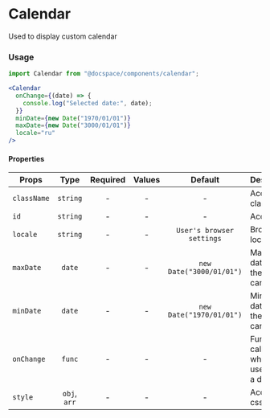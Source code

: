 # Calendar

Used to display custom calendar

### Usage

```js
import Calendar from "@docspace/components/calendar";
```

```jsx
<Calendar
  onChange={(date) => {
    console.log("Selected date:", date);
  }}
  minDate={new Date("1970/01/01")}
  maxDate={new Date("3000/01/01")}
  locale="ru"
/>
```

#### Properties

| Props          |      Type      | Required |    Values     |          Default          | Description                                                  |
| -------------- | :------------: | :------: | :-----------: | :-----------------------: | ------------------------------------------------------------ |
| `className`    |    `string`    |    -     |       -       |             -             | Accepts class                                                |
| `id`           |    `string`    |    -     |       -       |             -             | Accepts id                                                   |
| `locale`       |    `string`    |    -     |       -       | `User's browser settings` | Browser locale                                               |
| `maxDate`      |     `date`     |    -     |       -       | `new Date("3000/01/01")`  | Maximum date that the user can select.                       |
| `minDate`      |     `date`     |    -     |       -       | `new Date("1970/01/01")`  | Minimum date that the user can select.                       |
| `onChange`     |     `func`     |    -     |       -       |             -             | Function called when the user select a day                   |
| `style   `     |  `obj`, `arr`  |    -     |       -       |             -             | Accepts css style                                            |
